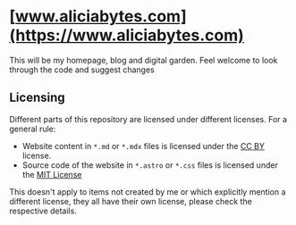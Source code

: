 # [www.aliciabytes.com](https://www.aliciabytes.com)

This will be my homepage, blog and digital garden.
Feel welcome to look through the code and suggest changes

## Licensing

Different parts of this repository are licensed under different licenses. For a general rule:

- Website content in `*.md` or `*.mdx` files is licensed under the [CC BY](https://creativecommons.org/licenses/by/4.0/) license.
- Source code of the website in `*.astro` or `*.css` files is licensed under the [MIT License](https://spdx.org/licenses/MIT.html)

This doesn't apply to items not created by me or which explicitly mention a different license, they all have their own license, please check the respective details.
